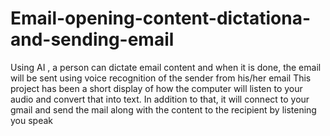 # Email-opening-content-dictationa-and-sending-email
Using AI , a person can dictate email content and when it is done, the email will be sent using voice recognition of the sender from his/her email
This project has been a short display of how the computer will listen to your audio and convert that into text.
In addition to that, it will connect to your gmail and send the mail along with the content to the recipient by listening you speak
